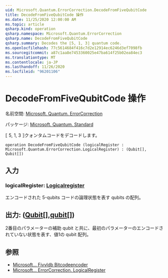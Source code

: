 ```yaml
---
uid: Microsoft.Quantum.ErrorCorrection.DecodeFromFiveQubitCode
title: DecodeFromFiveQubitCode 操作
ms.date: 11/25/2020 12:00:00 AM
ms.topic: article
qsharp.kind: operation
qsharp.namespace: Microsoft.Quantum.ErrorCorrection
qsharp.name: DecodeFromFiveQubitCode
qsharp.summary: Decodes the ⟦5, 1, 3⟧ quantum code.
ms.openlocfilehash: 77c5614684f416c7d2e12914ec6246d3ef7098fb
ms.sourcegitcommit: a87c1aa8e7453360025e47ba614f25b02ea84ec3
ms.translationtype: MT
ms.contentlocale: ja-JP
ms.lasthandoff: 11/26/2020
ms.locfileid: "96201106"
---
```

# <a name="decodefromfivequbitcode-operation"></a>DecodeFromFiveQubitCode 操作

名前空間: [Microsoft. Quantum. ErrorCorrection](xref:Microsoft.Quantum.ErrorCorrection)

パッケージ: [Microsoft. Quantum. Standard](https://nuget.org/packages/Microsoft.Quantum.Standard)


⟦ 5, 1, 3 ⟧クォンタムコードをデコードします。

```qsharp
operation DecodeFromFiveQubitCode (logicalRegister : Microsoft.Quantum.ErrorCorrection.LogicalRegister) : (Qubit[], Qubit[])
```


## <a name="input"></a>入力

### <a name="logicalregister--logicalregister"></a>logicalRegister: [Logicalregister](xref:Microsoft.Quantum.ErrorCorrection.LogicalRegister)

エンコードされた 5-qubits コードの論理状態を表す qubits の配列。



## <a name="output--qubitqubit"></a>出力: ([Qubit](xref:microsoft.quantum.lang-ref.qubit)[],[qubit](xref:microsoft.quantum.lang-ref.qubit)[])

2番目のパラメーターの補助 qubit と共に、最初のパラメーターのエンコードされていない状態を表す、値1の qubit 配列。

## <a name="see-also"></a>参照

- [Microsoft... Fivvldb Bitcodeencoder](xref:Microsoft.Quantum.ErrorCorrection.FiveQubitCodeEncoder)
- [Microsoft... ErrorCorrection. LogicalRegister](xref:Microsoft.Quantum.ErrorCorrection.LogicalRegister)